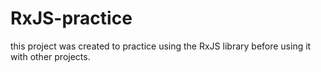 # RxJS-practice

this project was created to practice using the RxJS library before using it with other projects.


